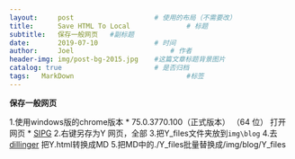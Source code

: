 ```yaml
---
layout:     post   				    # 使用的布局（不需要改）
title:      Save HTML To Local 				# 标题 
subtitle:   保存一般网页   #副标题
date:       2019-07-10 				# 时间
author:     Joel 						# 作者
header-img: img/post-bg-2015.jpg 	#这篇文章标题背景图片
catalog: true 						# 是否归档
tags:	MarkDown							#标签
---
```


**保存一般网页**

1\.使用windows版的chrome版本
    *  75.0.3770.100（正式版本） （64 位） 打开网页
    *  [SIPG](https://www.shobserver.com/toutiao/html/115104.html?group_id=6621114274582364680&app=) 
2\.右键另存为Y 网页，全部
3\.把Y_files文件夹放到`img\blog`
4\.去[dillinger](https://dillinger.io/) 把Y.html转换成MD
5\.把MD中的./Y_files批量替换成/img/blog/Y_files



